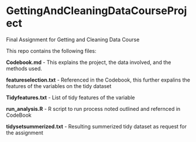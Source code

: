 # GettingAndCleaningDataCourseProject
Final Assignment for Getting and Cleaning Data Course 

This repo contains the following files:

  **Codebook.md** - This explains the project, the data involved, and the methods used.
  
  **featureselection.txt** - Referenced in the Codebook, this further expalins the features of the variables on the tidy dataset
  
  **Tidyfeatures.txt** - List of tidy features of the variable
  
  **run_analysis.R** - R script to run process noted outlined and refernced in CodeBook
  
  **tidysetsummerized.txt** - Resulting summerized tidy dataset as request for the assignment
  
  
